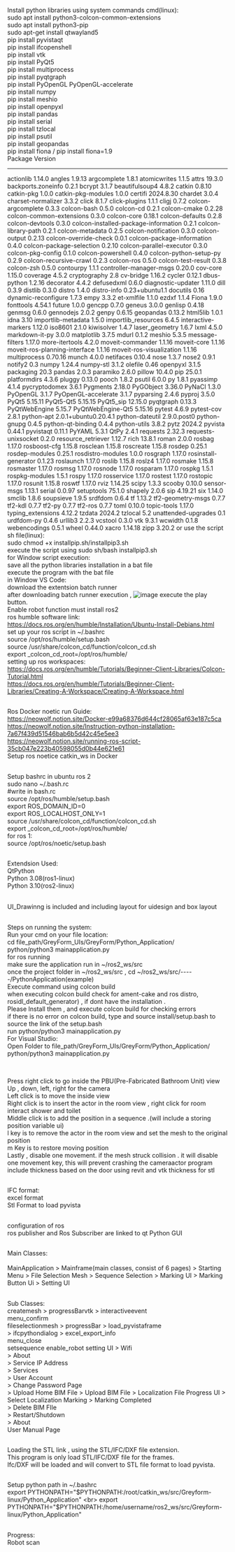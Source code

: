Install python libraries using system commands cmd(linux):<br>
sudo apt install python3-colcon-common-extensions <br>
sudo apt install python3-pip <br>
sudo apt-get install qtwayland5 <br>
pip install pyvistaqt <br>
pip install ifcopenshell <br>
pip install vtk <br>
pip install PyQt5 <br>
pip install multiprocess <br>
pip install pyqtgraph <br>
pip install PyOpenGL PyOpenGL-accelerate <br>
pip install numpy <br>
pip install meshio <br>
pip install openpyxl <br>
pip install pandas <br>
pip install serial <br>
pip install tzlocal <br>
pip install psutil <br>
pip install geopandas <br>
pip install fiona / pip install fiona=1.9 <br>
Package                              Version
------------------------------------ --------------------
actionlib                            1.14.0
angles                               1.9.13
argcomplete                          1.8.1
atomicwrites                         1.1.5
attrs                                19.3.0
backports.zoneinfo                   0.2.1
bcrypt                               3.1.7
beautifulsoup4                       4.8.2
catkin                               0.8.10
catkin-pkg                           1.0.0
catkin-pkg-modules                   1.0.0
certifi                              2024.8.30
chardet                              3.0.4
charset-normalizer                   3.3.2
click                                8.1.7
click-plugins                        1.1.1
cligj                                0.7.2
colcon-argcomplete                   0.3.3
colcon-bash                          0.5.0
colcon-cd                            0.2.1
colcon-cmake                         0.2.28
colcon-common-extensions             0.3.0
colcon-core                          0.18.1
colcon-defaults                      0.2.8
colcon-devtools                      0.3.0
colcon-installed-package-information 0.2.1
colcon-library-path                  0.2.1
colcon-metadata                      0.2.5
colcon-notification                  0.3.0
colcon-output                        0.2.13
colcon-override-check                0.0.1
colcon-package-information           0.4.0
colcon-package-selection             0.2.10
colcon-parallel-executor             0.3.0
colcon-pkg-config                    0.1.0
colcon-powershell                    0.4.0
colcon-python-setup-py               0.2.9
colcon-recursive-crawl               0.2.3
colcon-ros                           0.5.0
colcon-test-result                   0.3.8
colcon-zsh                           0.5.0
contourpy                            1.1.1
controller-manager-msgs              0.20.0
cov-core                             1.15.0
coverage                             4.5.2
cryptography                         2.8
cv-bridge                            1.16.2
cycler                               0.12.1
dbus-python                          1.2.16
decorator                            4.4.2
defusedxml                           0.6.0
diagnostic-updater                   1.11.0
dill                                 0.3.9
distlib                              0.3.0
distro                               1.4.0
distro-info                          0.23+ubuntu1.1
docutils                             0.16
dynamic-reconfigure                  1.7.3
empy                                 3.3.2
et-xmlfile                           1.1.0
ezdxf                                1.1.4
Fiona                                1.9.0
fonttools                            4.54.1
future                               1.0.0
gencpp                               0.7.0
geneus                               3.0.0
genlisp                              0.4.18
genmsg                               0.6.0
gennodejs                            2.0.2
genpy                                0.6.15
geopandas                            0.13.2
html5lib                             1.0.1
idna                                 3.10
importlib-metadata                   1.5.0
importlib_resources                  6.4.5
interactive-markers                  1.12.0
iso8601                              2.1.0
kiwisolver                           1.4.7
laser_geometry                       1.6.7
lxml                                 4.5.0
markdown-it-py                       3.0.0
matplotlib                           3.7.5
mdurl                                0.1.2
meshio                               5.3.5
message-filters                      1.17.0
more-itertools                       4.2.0
moveit-commander                     1.1.16
moveit-core                          1.1.16
moveit-ros-planning-interface        1.1.16
moveit-ros-visualization             1.1.16
multiprocess                         0.70.16
munch                                4.0.0
netifaces                            0.10.4
nose                                 1.3.7
nose2                                0.9.1
notify2                              0.3
numpy                                1.24.4
numpy-stl                            3.1.2
olefile                              0.46
openpyxl                             3.1.5
packaging                            20.3
pandas                               2.0.3
paramiko                             2.6.0
pillow                               10.4.0
pip                                  25.0.1
platformdirs                         4.3.6
pluggy                               0.13.0
pooch                                1.8.2
psutil                               6.0.0
py                                   1.8.1
pyassimp                             4.1.4
pycryptodomex                        3.6.1
Pygments                             2.18.0
PyGObject                            3.36.0
PyNaCl                               1.3.0
PyOpenGL                             3.1.7
PyOpenGL-accelerate                  3.1.7
pyparsing                            2.4.6
pyproj                               3.5.0
PyQt5                                5.15.11
PyQt5-Qt5                            5.15.15
PyQt5_sip                            12.15.0
pyqtgraph                            0.13.3
PyQtWebEngine                        5.15.7
PyQtWebEngine-Qt5                    5.15.16
pytest                               4.6.9
pytest-cov                           2.8.1
python-apt                           2.0.1+ubuntu0.20.4.1
python-dateutil                      2.9.0.post0
python-gnupg                         0.4.5
python-qt-binding                    0.4.4
python-utils                         3.8.2
pytz                                 2024.2
pyvista                              0.44.1
pyvistaqt                            0.11.1
PyYAML                               5.3.1
QtPy                                 2.4.1
requests                             2.32.3
requests-unixsocket                  0.2.0
resource_retriever                   1.12.7
rich                                 13.8.1
roman                                2.0.0
rosbag                               1.17.0
rosboost-cfg                         1.15.8
rosclean                             1.15.8
roscreate                            1.15.8
rosdep                               0.25.1
rosdep-modules                       0.25.1
rosdistro-modules                    1.0.0
rosgraph                             1.17.0
rosinstall-generator                 0.1.23
roslaunch                            1.17.0
roslib                               1.15.8
roslz4                               1.17.0
rosmake                              1.15.8
rosmaster                            1.17.0
rosmsg                               1.17.0
rosnode                              1.17.0
rosparam                             1.17.0
rospkg                               1.5.1
rospkg-modules                       1.5.1
rospy                                1.17.0
rosservice                           1.17.0
rostest                              1.17.0
rostopic                             1.17.0
rosunit                              1.15.8
roswtf                               1.17.0
rviz                                 1.14.25
scipy                                1.3.3
scooby                               0.10.0
sensor-msgs                          1.13.1
serial                               0.0.97
setuptools                           75.1.0
shapely                              2.0.6
sip                                  4.19.21
six                                  1.14.0
smclib                               1.8.6
soupsieve                            1.9.5
srdfdom                              0.6.4
tf                                   1.13.2
tf2-geometry-msgs                    0.7.7
tf2-kdl                              0.7.7
tf2-py                               0.7.7
tf2-ros                              0.7.7
toml                                 0.10.0
topic-tools                          1.17.0
typing_extensions                    4.12.2
tzdata                               2024.2
tzlocal                              5.2
unattended-upgrades                  0.1
urdfdom-py                           0.4.6
urllib3                              2.2.3
vcstool                              0.3.0
vtk                                  9.3.1
wcwidth                              0.1.8
webencodings                         0.5.1
wheel                                0.44.0
xacro                                1.14.18
zipp                                 3.20.2
or use the script sh file(linux): <br>
sudo chmod +x installpip.sh/installpip3.sh <br>
execute the script using sudo sh/bash installpip3.sh <br>
for Window script execution: <br>
save all the python libraries installation in a bat file <br>
execute the program with the bat file <br>
in Window VS Code: <br>
download the extentsion batch runner <br>
after downloading batch runner execution , ![image](https://github.com/user-attachments/assets/92b1a1da-7755-46cd-9e20-4acc39829f64) execute the play button.<br>
Enable robot function must install ros2 <br>
ros humble software link:<br>
https://docs.ros.org/en/humble/Installation/Ubuntu-Install-Debians.html <br>
set up your ros script in ~/.bashrc <br>
source /opt/ros/humble/setup.bash <br>
source /usr/share/colcon_cd/function/colcon_cd.sh <br>
export _colcon_cd_root=/opt/ros/humble/ <br>
setting up ros workspaces: <br>
https://docs.ros.org/en/humble/Tutorials/Beginner-Client-Libraries/Colcon-Tutorial.html <br>
https://docs.ros.org/en/humble/Tutorials/Beginner-Client-Libraries/Creating-A-Workspace/Creating-A-Workspace.html<br>

##
Ros Docker noetic run Guide:<br>
https://neowolf.notion.site/Docker-e99a68376d644cf28065af63e187c5ca <br>
https://neowolf.notion.site/Instruction-python-installation-7a67f439d51546bab6b5d42c45e5ee3<br>
https://neowolf.notion.site/running-ros-script-35cb047e223b40598055d0b44e621e61<br>
Setup ros noetice catkin_ws in Docker<br>

##
Setup bashrc in ubuntu ros 2 <br>
sudo nano ~/.bash.rc <br>
#write in bash.rc <br>
source /opt/ros/humble/setup.bash <br>
export ROS_DOMAIN_ID=0 <br>
export ROS_LOCALHOST_ONLY=1 <br>
source /usr/share/colcon_cd/function/colcon_cd.sh <br>
export _colcon_cd_root=/opt/ros/humble/ <br>
for ros 1: <br>
source /opt/ros/noetic/setup.bash <br>

##
Extendsion Used:<br>
QtPython <br>
Python 3.08(ros1-linux) <br> 
Python 3.10(ros2-linux) <br><br>

UI_Drawinng is included and including layout for uidesign and box layout <br>

##
Steps on running the system:<br>
Run your cmd on your file location:<br>
cd file_path/GreyForm_UIs/GreyForm/Python_Application/<br>
python/python3 mainapplication.py<br>
for ros running<br>
make sure the application run in ~/ros2_ws/src<br>
once the project folder in ~/ros2_ws/src , cd ~/ros2_ws/src/-----/PythonApplication(example)<br>
Execute command using colcon build <br>
when executing colcon build check for ament-cake and ros distro, rosidl_default_generator) , if dont have the installation . <br>
Please Install them , and execute colcon build for checking errors <br>
if there is no error on colcon build, type and source install/setup.bash to source the link of the setup.bash <br>
run python/python3 mainapplication.py<br>
For Visual Studio: <br>
Open Folder to file_path/GreyForm_UIs/GreyForm/Python_Application/<br>
python/python3 mainapplication.py<br>
<br>

##
Press right click to go inside the PBU(Pre-Fabricated Bathroom Unit) view  <br>
Up , down, left, right for the camera <br>
Left click is to move the inside view <br>
Right click is to insert the actor in the room view , right click for room interact shower and toilet <br>
Middle click is to add the position in a sequence .(will include a storing position variable ui) <br>
l key is to remove the actor in the room view and set the mesh to the original position <br>
m Key is to restore moving position <br>
Lastly , disable one movement. if the mesh struck collision . it will disable one movement key, this will prevent crashing the cameraactor program <br>
include thickness based on the door using revit and vtk thickness for stl <br>

##
IFC format: <br>
excel format <br> 
Stl Format to load pyvista <br>

##
configuration of ros <br>
ros publisher and Ros Subscriber are linked to qt Python GUI<br>

##
Main Classes:<br>                               
MainApplication > Mainframe(main classes, consist of 6 pages) > Starting Menu > File Selection Mesh > Sequence Selection > Marking UI > Marking Button Ui > Setting UI

##
Sub Classes:<br>
createmesh > progressBarvtk > interactiveevent <br>
menu_confirm <br>
fileselectionmesh > progressBar                          > load_pyvistaframe <br>
                  > ifcpythondialog > excel_export_info                      <br>
menu_close <br>
setsequence 
enable_robot
setting UI > Wifi <br>
           > About <br>
           > Service IP Address <br>
           > Services <br>
           > User Account <br> > Change Password Page <br>
                               > Upload Home BIM File > Upload BIM File > Localization File Progress UI > Select Localization Marking > Marking Completed <br>
                                                      > Delete BIM FIle <br>
           > Restart/Shutdown <br>
           > About <br>
User Manual Page <br>

##
Loading the STL link , using the STL/IFC/DXF file extension. <br>
This program is only load STL/IFC/DXF file for the frames. <br>
Ifc/DXF will be loaded and will convert to STL file format to load pyvista. <br>

##
Setup python path in ~/.bashrc <br>
export PYTHONPATH="$PYTHONPATH:/root/catkin_ws/src/Greyform-linux/Python_Application" <br>
export PYTHONPATH="$PYTHONPATH:/home/username/ros2_ws/src/Greyform-linux/Python_Application" <br>


##
Progress: <br>
Robot scan
